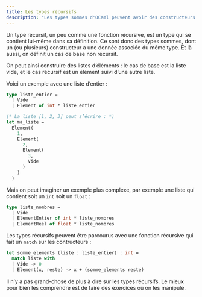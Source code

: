 ```yaml
---
title: Les types récursifs
description: "Les types sommes d'OCaml peuvent avoir des constructeurs se comprenant eux-mêmes. On peut ainsi créer des types récursifs, de taille variable."
---
```


Un type récursif, un peu comme une fonction récursive, est un type qui se contient
lui-même dans sa définition. Ce sont donc des types sommes, dont un (ou plusieurs)
constructeur a une donnée associée du même type. Et là aussi, on définit un cas de base
non récursif.

On peut ainsi construire des listes d’éléments : le cas de base est la liste vide,
et le cas récursif est un élément suivi d’une autre liste.

Voici un exemple avec une liste d’entier :

```ocaml
type liste_entier =
  | Vide
  | Element of int * liste_entier

(* La liste [1, 2, 3] peut s’écrire : *)
let ma_liste =
  Element(
    1,
    Element(
      2,
      Element(
        3,
        Vide
      )
    )
  )
```

Mais on peut imaginer un exemple plus complexe, par exemple une liste qui contient soit
un `int` soit un `float` :

```ocaml
type liste_nombres =
  | Vide
  | ElementEntier of int * liste_nombres
  | ElementReel of float * liste_nombres
```

Les types récursifs peuvent être parcourus avec une fonction récursive qui fait un `match` sur les contructeurs :

```ocaml
let somme_elements (liste : liste_entier) : int =
  match liste with
  | Vide -> 0
  | Element(x, reste) -> x + (somme_elements reste)
```

Il n’y a pas grand-chose de plus à dire sur les types récursifs. Le mieux pour bien les comprendre est de faire des
exercices où on les manipule.

